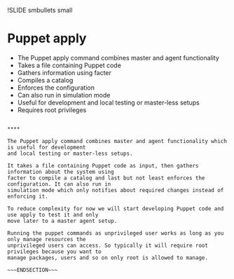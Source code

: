 !SLIDE smbullets small
# Puppet apply

* The Puppet apply command combines master and agent functionality
 * Takes a file containing Puppet code
 * Gathers information using facter
 * Compiles a catalog
 * Enforces the configuration
 * Can also run in simulation mode
* Useful for development and local testing or master-less setups
* Requires root privileges

~~~SECTION:handouts~~~

****

The Puppet apply command combines master and agent functionality which is useful for development
and local testing or master-less setups. 

It takes a file containing Puppet code as input, then gathers information about the system using
facter to compile a catalog and last but not least enforces the configuration. It can also run in
simulation mode which only notifies about required changes instead of enforcing it.

To reduce complexity for now we will start developing Puppet code and use apply to test it and only
move later to a master agent setup.

Running the puppet commands as unprivileged user works as long as you only manage resources the
unprivileged users can access. So typically it will require root privileges because you want to
manage packages, users and so on only root is allowed to manage.

~~~ENDSECTION~~~

